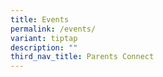 ```yaml
---
title: Events
permalink: /events/
variant: tiptap
description: ""
third_nav_title: Parents Connect
---
```


